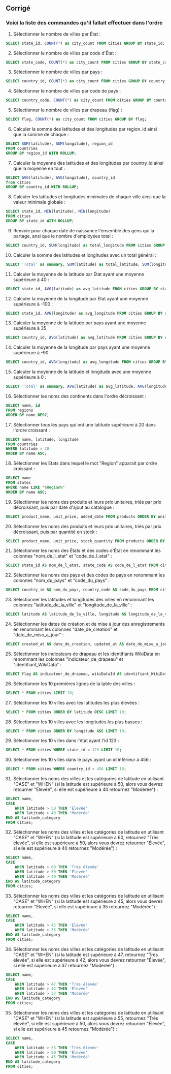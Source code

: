 ## Corrigé

### Voici la liste des commandes qu'il fallait effectuer dans l'ordre

1. Sélectionner le nombre de villes par État :
```sql
SELECT state_id, COUNT(*) as city_count FROM cities GROUP BY state_id;
```

2. Sélectionner le nombre de villes par code d'État :
```sql
SELECT state_code, COUNT(*) as city_count FROM cities GROUP BY state_code;
```

3. Sélectionner le nombre de villes par pays :
```sql
SELECT country_id, COUNT(*) as city_count FROM cities GROUP BY country_id;
```

4. Sélectionner le nombre de villes par code de pays :
```sql
SELECT country_code, COUNT(*) as city_count FROM cities GROUP BY country_code;
```

5. Sélectionner le nombre de villes par drapeau (flag) :
```sql
SELECT flag, COUNT(*) as city_count FROM cities GROUP BY flag;
```

6. Calculer la somme des latitudes et des longitudes par region_id ainsi que la somme de chaque :
```sql
SELECT SUM(latitude), SUM(longitude), region_id
FROM countries
GROUP BY region_id WITH ROLLUP;
```

7. Calculer la moyenne des latitudes et des longitudes par country_id ainsi que la moyenne en tout :
```sql
SELECT AVG(latitude), AVG(longitude), country_id
from cities
GROUP BY country_id WITH ROLLUP;
```

8. Calculer les latitudes et longitudes minimales de chaque ville ainsi que la valeur minimale globale :
```sql
SELECT state_id, MIN(latitude), MIN(longitude)
FROM cities
GROUP BY state_id WITH ROLLUP;
```

9. Renvoie pour chaque date de naissance l'ensemble des gens qui la partage, ansi que le nombre d'employées total :
```sql
SELECT country_id, SUM(longitude) as total_longitude FROM cities GROUP BY country_id WITH ROLLUP; 
```

10. Calculer la somme des latitudes et longitudes avec un total général :
```sql
SELECT 'Total' as summary, SUM(latitude) as total_latitude, SUM(longitude) as total_longitude FROM cities;
```

11. Calculer la moyenne de la latitude par État ayant une moyenne supérieure à 40 :
```sql
SELECT state_id, AVG(latitude) as avg_latitude FROM cities GROUP BY state_id HAVING AVG(latitude) > 40;
```

12. Calculer la moyenne de la longitude par État ayant une moyenne supérieure à -100 :
```sql
SELECT state_id, AVG(longitude) as avg_longitude FROM cities GROUP BY state_id HAVING AVG(longitude) > -100;
```

13. Calculer la moyenne de la latitude par pays ayant une moyenne supérieure à 35
```sql
SELECT country_id, AVG(latitude) as avg_latitude FROM cities GROUP BY country_id HAVING AVG(latitude) > 35;
```

14. Calculer la moyenne de la longitude par pays ayant une moyenne supérieure à -90
```sql
SELECT country_id, AVG(longitude) as avg_longitude FROM cities GROUP BY country_id HAVING AVG(longitude) > -90;
```

15. Calculer la moyenne de la latitude et longitude avec une moyenne supérieure à 0 :
```sql
SELECT 'Total' as summary, AVG(latitude) as avg_latitude, AVG(longitude) as avg_longitude FROM cities HAVING AVG(latitude) > 0;
```

16. Sélectionner les noms des continents dans l'ordre décroissant :
```sql
SELECT name, id
FROM regions
ORDER BY name DESC;
```

17. Sélectionner tous les pays qui ont une latitude supérieure à 20 dans l'ordre croissant :
```sql
SELECT name, latitude, longitude
FROM countries
WHERE latitude > 20
ORDER BY name ASC;
```

18. Sélectionner les Etats dans lequel le mot "Region" apparait par ordre croissant :
```sql
SELECT name 
FROM states
WHERE name LIKE "%Region%"
ORDER BY name ASC;
```

19. Sélectionner les noms des produits et leurs prix unitaires, triés par prix décroissant, puis par date d'ajout au catalogue :
```sql
SELECT product_name, unit_price, added_date FROM products ORDER BY unit_price DESC, added_date;
```

20. Sélectionner les noms des produits et leurs prix unitaires, triés par prix décroissant, puis par quantité en stock :
```sql
SELECT product_name, unit_price, stock_quantity FROM products ORDER BY unit_price DESC, stock_quantity;
```

21. Sélectionner les noms des États et des codes d'État en renommant les colonnes "nom_de_l_etat" et "code_de_l_etat" :
```sql
SELECT state_id AS nom_de_l_etat, state_code AS code_de_l_etat FROM cities;
```

22. Sélectionner les noms des pays et des codes de pays en renommant les colonnes "nom_du_pays" et "code_du_pays" :
```sql
SELECT country_id AS nom_du_pays, country_code AS code_du_pays FROM cities;
```

23. Sélectionner les latitudes et longitudes des villes en renommant les colonnes "latitude_de_la_ville" et "longitude_de_la_ville" :
```sql
SELECT latitude AS latitude_de_la_ville, longitude AS longitude_de_la_ville FROM cities;
```

24. Sélectionner les dates de création et de mise à jour des enregistrements en renommant les colonnes "date_de_creation" et "date_de_mise_a_jour" :
```sql
SELECT created_at AS date_de_creation, updated_at AS date_de_mise_a_jour FROM cities;
```

25. Sélectionner les indicateurs de drapeau et les identifiants WikiData en renommant les colonnes "indicateur_de_drapeau" et "identifiant_WikiData" :
```sql
SELECT flag AS indicateur_de_drapeau, wikiDataId AS identifiant_WikiData FROM cities;
```

26. Sélectionner les 10 premières lignes de la table des villes :
```sql
SELECT * FROM cities LIMIT 10;
```

27. Sélectionner les 10 villes avec les latitudes les plus élevées :
```sql
SELECT * FROM cities ORDER BY latitude DESC LIMIT 10;
```

28. Sélectionner les 10 villes avec les longitudes les plus basses :
```sql
SELECT * FROM cities ORDER BY longitude ASC LIMIT 10;
```

29. Sélectionner les 10 villes dans l'état ayant l'id 123 :
```sql
SELECT * FROM cities WHERE state_id = 123 LIMIT 10;
```

30. Sélectionner les 10 villes dans le pays ayant un id inférieur à 456 :
```sql
SELECT * FROM cities WHERE country_id < 456 LIMIT 10;
```

31. Sélectionner les noms des villes et les catégories de latitude en utilisant "CASE" et "WHEN" (si la latitude est supérieure à 50, alors vous devrez retourner "Élevée", si elle est supérieure à 40 retournez "Modérée") :
```sql
SELECT name, 
CASE 
    WHEN latitude > 50 THEN 'Élevée'
    WHEN latitude > 40 THEN 'Modérée'
END AS latitude_category
FROM cities;
```

32. Sélectionner les noms des villes et les catégories de latitude en utilisant "CASE" et "WHEN" (si la latitude est supérieure à 60, retournez "Très élevée", si elle est supérieure à 50, alors vous devrez retourner "Élevée", si elle est supérieure à 40 retournez "Modérée") :
```sql
SELECT name, 
CASE 
    WHEN latitude > 60 THEN 'Très élevée'
    WHEN latitude > 50 THEN 'Élevée'
    WHEN latitude > 40 THEN 'Modérée'
END AS latitude_category
FROM cities;
```

33. Sélectionner les noms des villes et les catégories de latitude en utilisant "CASE" et "WHEN" (si la latitude est supérieure à 45, alors vous devrez retourner "Élevée", si elle est supérieure à 35 retournez "Modérée") :
```sql
SELECT name, 
CASE 
    WHEN latitude > 45 THEN 'Élevée'
    WHEN latitude > 35 THEN 'Modérée'
END AS latitude_category
FROM cities;
```

34. Sélectionner les noms des villes et les catégories de latitude en utilisant "CASE" et "WHEN" (si la latitude est supérieure à 47, retournez "Très élevée", si elle est supérieure à 42, alors vous devrez retourner "Élevée", si elle est supérieure à 37 retournez "Modérée") :
```sql
SELECT name, 
CASE 
    WHEN latitude > 47 THEN 'Très élevée'
    WHEN latitude > 42 THEN 'Élevée'
    WHEN latitude > 37 THEN 'Modérée'
END AS latitude_category
FROM cities;
```

35. Sélectionner les noms des villes et les catégories de latitude en utilisant "CASE" et "WHEN" (si la latitude est supérieure à 55, retournez "Très élevée", si elle est supérieure à 50, alors vous devrez retourner "Élevée", si elle est supérieure à 45 retournez "Modérée") :
```sql
SELECT name, 
CASE 
    WHEN latitude > 55 THEN 'Très élevée'
    WHEN latitude > 50 THEN 'Élevée'
    WHEN latitude > 45 THEN 'Modérée'
END AS latitude_category
FROM cities;
```
